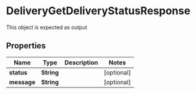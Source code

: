 

# DeliveryGetDeliveryStatusResponse

This object is expected as output
## Properties

Name | Type | Description | Notes
------------ | ------------- | ------------- | -------------
**status** | **String** |  |  [optional]
**message** | **String** |  |  [optional]



